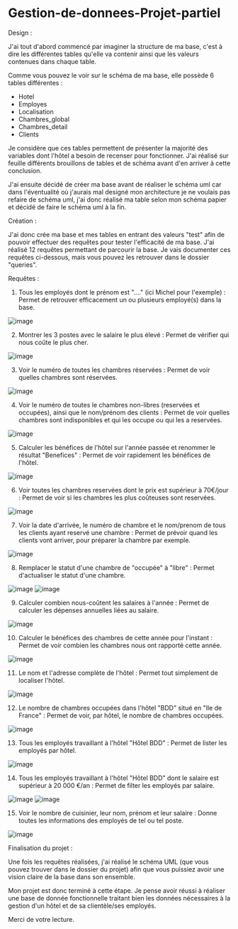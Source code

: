 # Gestion-de-donnees-Projet-partiel
Design : 

J'ai tout d'abord commencé par imaginer la structure de ma base, c'est à dire les différentes tables qu'elle va contenir ainsi que les
valeurs contenues dans chaque table.

Comme vous pouvez le voir sur le schéma de ma base, elle possède 6 tables différentes : 

- Hotel
- Employes
- Localisation
- Chambres_global
- Chambres_detail
- Clients

Je considère que ces tables permettent de présenter la majorité des variables dont l'hôtel a besoin de recenser pour fonctionner.
J'ai réalisé sur feuille différents brouillons de tables et de schéma avant d'en arriver à cette conclusion.

J'ai ensuite décidé de créer ma base avant de réaliser le schéma uml car dans l'éventualité où j'aurais mal designé mon architecture je ne 
voulais pas refaire de schéma uml, j'ai donc réalisé ma table selon mon schéma papier et décidé de faire le schéma uml à la fin.

Création :

J'ai donc crée ma base et mes tables en entrant des valeurs "test" afin de pouvoir effectuer des requêtes pour tester l'efficacité de ma base.
J'ai réalisé 12 requêtes permettant de parcourir la base.
Je vais documenter ces requêtes ci-dessous, mais vous pouvez les retrouver dans le dossier "queries".

Requêtes :

1. Tous les employés dont le prénom est "...." (ici Michel pour l'exemple) : Permet de retrouver efficacement un ou plusieurs employé(s) dans
la base.

![image](https://user-images.githubusercontent.com/72602625/215433623-0cbf3d30-d371-48e7-b102-f85f457a3bc1.png)

2. Montrer les 3 postes avec le salaire le plus élevé : Permet de vérifier qui nous coûte le plus cher.

![image](https://user-images.githubusercontent.com/72602625/215433892-cb103a75-b591-4ef6-b333-5c31a4a87fcd.png)

3. Voir le numéro de toutes les chambres réservées : Permet de voir quelles chambres sont réservées.

![image](https://user-images.githubusercontent.com/72602625/215434060-251e5ff8-d916-4d07-9ef5-97e0a6549d18.png)

4. Voir le numéro de toutes le chambres non-libres (reservées et occupées), ainsi que le nom/prénom des clients : Permet de voir quelles chambres
sont indisponibles et qui les occupe ou qui les a reservées.

![image](https://user-images.githubusercontent.com/72602625/215434175-fb1ffcb9-8cf8-4ff7-bb8a-64dee639658d.png)

5. Calculer les bénéfices de l'hôtel sur l'année passée et renommer le résultat "Benefices" : Permet de voir rapidement les bénéfices de
l'hôtel.

 ![image](https://user-images.githubusercontent.com/72602625/215434288-f53a3b0c-4131-4ef0-87cd-1aea591bbb59.png)

6. Voir toutes les chambres reservées dont le prix est supérieur à 70€/jour : Permet de voir si les chambres les plus coûteuses sont
reservées.

![image](https://user-images.githubusercontent.com/72602625/215434411-7a74c025-eb75-4e5c-b8eb-09c5fd5202f9.png)

7. Voir la date d'arrivée, le numéro de chambre et le nom/prenom de tous les clients ayant reservé une chambre : Permet de prévoir quand 
les clients vont arriver, pour préparer la chambre par exemple.

![image](https://user-images.githubusercontent.com/72602625/215434508-93d621d4-2cc6-4963-aba8-480238be0568.png)

8. Remplacer le statut d'une chambre de "occupée" à "libre" : Permet d'actualiser le statut d'une chambre.

![image](https://user-images.githubusercontent.com/72602625/215434676-7d48d8a2-0ab4-4af5-8cc6-6087c9f172cb.png)
![image](https://user-images.githubusercontent.com/72602625/215434863-f703db78-c519-4d1c-9a84-71ee33397a2e.png)

9. Calculer combien nous-coûtent les salaires à l'année : Permet de calculer les dépenses annuelles liées au salaire.

![image](https://user-images.githubusercontent.com/72602625/215434956-efaf942d-a149-433c-a8d5-3a8134268963.png)

10. Calculer le bénéfices des chambres de cette année pour l'instant : Permet de voir combien les chambres nous ont rapporté cette année.

![image](https://user-images.githubusercontent.com/72602625/215435052-cd6a7889-3801-4483-9691-2605fa0d470f.png)

11. Le nom et l'adresse complète de l'hôtel : Permet tout simplement de localiser l'hôtel.

![image](https://user-images.githubusercontent.com/72602625/215435143-e84388c1-9640-41cf-a01e-106e0451ab8e.png)

12. Le nombre de chambres occupées dans l'hôtel "BDD" situé en "Ile de France" : Permet de voir, par hôtel, le nombre de chambres 
occupées.

![image](https://user-images.githubusercontent.com/72602625/215435244-b07cfdde-1918-4d11-8276-5782e204ee39.png)

13. Tous les employés travaillant à l'hôtel "Hôtel BDD" : Permet de lister les employés par hôtel.

![image](https://user-images.githubusercontent.com/72602625/215435352-fbb705f4-e644-42fc-bda4-28db20c8d8a3.png)

14. Tous les employés travaillant à l'hôtel "Hôtel BDD" dont le salaire est supérieur à 20 000 €/an : Permet de filter les employés par
salaire.

![image](https://user-images.githubusercontent.com/72602625/215435507-70e1e152-c938-4a99-b5e4-8b7af753d618.png)
![image](https://user-images.githubusercontent.com/72602625/215435561-fe04a2f7-5d67-4eff-b3b5-b7b78b18828b.png)

15. Voir le nombre de cuisinier, leur nom, prénom et leur salaire : Donne toutes les informations des employés de tel ou tel poste.

![image](https://user-images.githubusercontent.com/72602625/215435693-f0670d95-b2b3-4c78-ac5a-ad661a5f8adb.png)

Finalisation du projet :

Une fois les requêtes réalisées, j'ai réalisé le schéma UML (que vous pouvez trouver dans le dossier du projet) afin que vous puissiez
avoir une vision claire de la base dans son ensemble.

Mon projet est donc terminé à cette étape. Je pense avoir réussi à réaliser une base de donnée fonctionnelle traitant bien les données
nécessaires à la gestion d'un hôtel et de sa clientèle/ses employés.

Merci de votre lecture.
